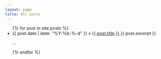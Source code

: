 ```yaml
---
layout: page
title: All posts
---
```


<ul>
{% for post in site.posts %}
      <li>
      {{ post.date | date: "%Y-%b-%-d" }} &raquo;
      <a href="{{ post.url }}">  {{ post.title }} </a>
      {{ post.excerpt }}
      <p id="ellipsis"> &hellip;</p>
    </li>
{% endfor %}
</ul>
